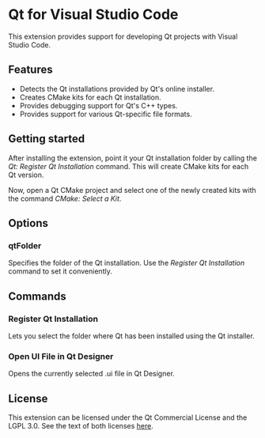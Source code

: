 # Qt for Visual Studio Code

This extension provides support for developing Qt projects with Visual
Studio Code.

## Features

- Detects the Qt installations provided by Qt's online installer.
- Creates CMake kits for each Qt installation.
- Provides debugging support for Qt's C++ types.
- Provides support for various Qt-specific file formats.

## Getting started

After installing the extension, point it your Qt installation folder
by calling the _Qt: Register Qt Installation_ command. This will
create CMake kits for each Qt version.

Now, open a Qt CMake project and select one of the newly created kits
with the command _CMake: Select a Kit_.

## Options

### qtFolder

Specifies the folder of the Qt installation. Use the _Register Qt
Installation_ command to set it conveniently.

## Commands

### Register Qt Installation

Lets you select the folder where Qt has been installed using the Qt
installer.

### Open UI File in Qt Designer

Opens the currently selected .ui file in Qt Designer.

## License

This extension can be licensed under the Qt Commercial License and the
LGPL 3.0. See the text of both licenses [here](LICENSE).
